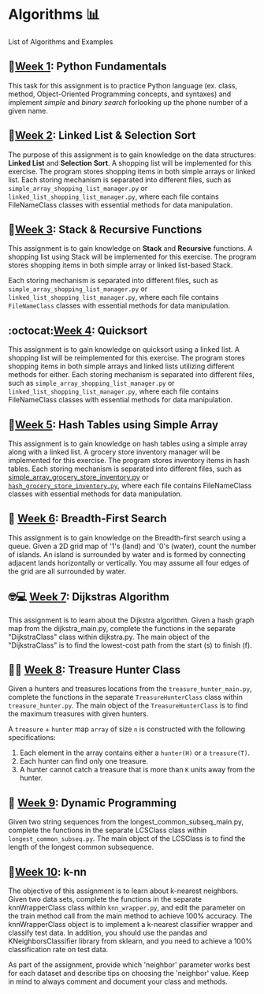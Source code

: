 # Algorithms 📊

List of Algorithms and Examples

## 🐍[Week 1][W1]: Python Fundamentals

This task for this assignment is to practice Python language (ex. class, method, Object-Oriented Programming concepts, and syntaxes) and implement _simple_ and _binary search_ forlooking up the phone number of a given name.

## 📒[Week 2][W2]: Linked List & Selection Sort

The purpose of this assignment is to gain knowledge on the data structures: **Linked List** and **Selection Sort**. A shopping list will be implemented for this exercise. The program stores shopping items in both simple arrays or linked list. Each storing mechanism is separated into different files, such as `simple_array_shopping_list_manager.py` or `linked_list_shopping_list_manager.py`, where each file contains FileNameClass classes with essential methods for data manipulation.

## 🗼[Week 3][W3]: Stack & Recursive Functions

This assignment is to gain knowledge on **Stack** and **Recursive** functions. A shopping list using Stack will be implemented for this exercise. The program stores shopping items in both simple array or linked list-based Stack.

Each storing mechanism is separated into different files, such as `simple_array_shopping_list_manager.py` or `linked_list_shopping_list_manager.py`, where each file contains `FileNameClass` classes with essential methods for data manipulation.

## :octocat:[Week 4][W4]: Quicksort

This assignment is to gain knowledge on quicksort using a linked list. A shopping list will be reimplemented for this exercise. The program stores shopping items in both simple arrays and linked lists utilizing different methods for either. Each storing mechanism is separated into different files, such as `simple_array_shopping_list_manager.py` or `linked_list_shopping_list_manager.py`, where each file contains FileNameClass classes with essential methods for data manipulation.

## 🧮[Week 5][W5]: Hash Tables using Simple Array

This assignment is to gain knowledge on hash tables using a simple array along with a linked list. A grocery store inventory manager will be implemented for this exercise. The program stores inventory items in hash tables. Each storing mechanism is separated into different files, such as [simple_array_grocery_store_inventory.py][simp] or [`hash_grocery_store_inventory.py`][hash], where each file contains FileNameClass classes with essential methods for data manipulation. 

## 🍞 [Week 6][W6]: Breadth-First Search

This assignment is to gain knowledge on the Breadth-first search using a queue. Given a 2D grid map of '1's (land) and '0's (water), count the number of islands. An island is surrounded by water and is formed by connecting adjacent lands horizontally or vertically. You may assume all four edges of the grid are all surrounded by water. 

## 🤓💻 [Week 7][W7]: Dijkstras Algorithm

This assignment is to learn about the Dijkstra algorithm. Given a hash graph map from the dijkstra_main.py, complete the functions in the separate "DijkstraClass" class within dijkstra.py. The main object of the "DijkstraClass" is to find the lowest-cost path from the start (s) to finish (f). 

## 🏴‍☠️ [Week 8][W8]: Treasure Hunter Class

Given a hunters and treasures locations from the `treasure_hunter_main.py`, complete the functions in the separate `TreasureHunterClass` class within `treasure_hunter.py`.
The main object of the `TreasureHunterClass` is to find the maximum treasures with given hunters.

A `treasure` + `hunter` map `array` of size `n` is constructed with the following specifications:

1. Each element in the array contains either a `hunter(H)` or a `treasure(T)`.
2. Each hunter can find only one treasure.
3. A hunter cannot catch a treasure that is more than `K` units away from the hunter.

## 🧮 [Week 9][W9]: Dynamic Programming

Given two string sequences from the longest_common_subseq_main.py, complete the functions in the separate LCSClass class within `longest_common_subseq.py`. The main object of the LCSClass is to find the length of the longest common subsequence.

## 🧔[Week 10][W10]: k-nn

The objective of this assignment is to learn about k-nearest neighbors. Given two data sets, complete the functions in the separate knnWrapperClass class within `knn_wrapper.py`, and edit the parameter on the train method call from the main method to achieve 100% accuracy. The knnWrapperClass object is to implement a k-nearest classifier wrapper and classify test data. In addition, you should use the pandas and KNeighborsClassifier library from sklearn, and you need to achieve a 100% classification rate on test data.

As part of the assignment, provide which 'neighbor' parameter works best for each dataset and describe tips on choosing the 'neighbor' value. Keep in mind to always comment and document your class and methods.

[W1]: /docs/PE01-README.md "Python Fundamentals"
[W2]: /docs/PE02-README.md "Requirements for simple array and linked list"
[W3]: /docs/PE03-README.md "Stack & Recursive Functions"
[W4]: /docs/PE04-README.md "Quicksort"
[W5]: /docs/PE05-README.md "Hash Tables using Simple Array"
[W6]: /docs/PE06-README.md "Breadth-First Search"
[W7]: /docs/PE07-README.md "Dijkstras Algorithm"
[W8]: /docs/PE08-README.md "Treasure Hunt Program"
[W9]: /docs/PE09-README.md "Dynamic Programming"
[W10]: /docs/PE10-README.md "K-NN classifier"
[simp]: /assets/modules/PE05/src/simp_arr_gsi.py "Links to the simple array shooping list manager"
[hash]: /assets/modules/PE05/src/hash_gsi.py "Links to the implementation of the hash function implemented in grocery store inventory"
[gsi]: /assets/modules/PE05/grocery_store_inventory.py
